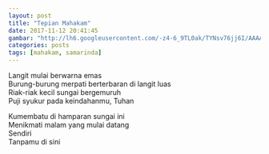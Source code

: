 ```yaml
---
layout: post
title: "Tepian Mahakam"
date: 2017-11-12 20:41:45
gambar: "http://lh6.googleusercontent.com/-z4-6_9TL0ak/TYNsv76jj6I/AAAAAAAAAT8/5oI6EaQcZ18/h120/SMD2.JPG"
categories: posts
tags: [mahakam, samarinda]
---
```


Langit mulai berwarna emas    
Burung-burung merpati berterbaran di langit luas    
Riak-riak kecil sungai bergemuruh    
Puji syukur pada keindahanmu, Tuhan

Kumembatu di hamparan sungai ini    
Menikmati malam yang mulai datang    
Sendiri    
Tanpamu di sini